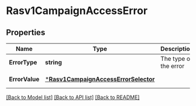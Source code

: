# Rasv1CampaignAccessError

## Properties
Name | Type | Description | Notes
------------ | ------------- | ------------- | -------------
**ErrorType** | **string** | The type of the error | [default to null]
**ErrorValue** | [***Rasv1CampaignAccessErrorSelector**](RASv1CampaignAccessErrorSelector.md) |  | [default to null]

[[Back to Model list]](../README.md#documentation-for-models) [[Back to API list]](../README.md#documentation-for-api-endpoints) [[Back to README]](../README.md)

